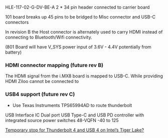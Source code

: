 

HLE-117-02-G-DV-BE-A 
2 * 34 pin header connected to carrier board



101 board breaks up 45 pins to be bridged to Misc connector
and USB-C connectors

In revision B the Host connector is alternately used to carry HDMI instead of connecting to 
Bluetooth/Wifi connectivity.

(801 Board will have V_SYS power input of 3.6V - 4.4V potentially from battery)



### HDMI connector mapping (future rev B)

The HDMI signal from the i.MX8 board is mapped to USB-C. While providing HDMI Ziloo cannot be connected
to


### USB4 support (future rev C)

* Use Texas Instruments TPS65994AD to route thunderbolt

USB Interface IC Dual port USB Type-C and USB PD controller with integrated source power switches 48-VQFN -40 to 125

[Temporary stop for Thunderbolt 4 and USB 4 on Intel’s Tiger Lake?](https://www.igorslab.de/en/goes-with-intel-for-tiger-lake-and-thunderbolt-4-bald-the-lights-out-what-chip-shortage-really-means-exclusively/)



